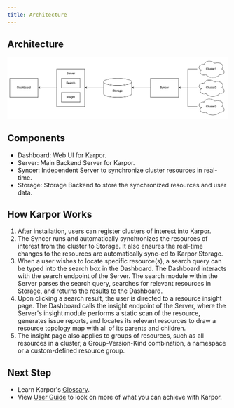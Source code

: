 ```yaml
---
title: Architecture
---
```


## Architecture

![](assets/1-architecture/flowchart.png)

## Components

-   Dashboard: Web UI for Karpor.
-   Server: Main Backend Server for Karpor.
-   Syncer: Independent Server to synchronize cluster resources in real-time.
-   Storage: Storage Backend to store the synchronized resources and user data.

## How Karpor Works

1. After installation, users can register clusters of interest into Karpor.
2. The Syncer runs and automatically synchronizes the resources of interest from the cluster to Storage. It also ensures the real-time changes to the resources are automatically sync-ed to Karpor Storage.
3. When a user wishes to locate specific resource(s), a search query can be typed into the search box in the Dashboard. The Dashboard interacts with the search endpoint of the Server. The search module within the Server parses the search query, searches for relevant resources in Storage, and returns the results to the Dashboard.
4. Upon clicking a search result, the user is directed to a resource insight page. The Dashboard calls the insight endpoint of the Server, where the Server's insight module performs a static scan of the resource, generates issue reports, and locates its relevant resources to draw a resource topology map with all of its parents and children.
5. The insight page also applies to groups of resources, such as all resources in a cluster, a Group-Version-Kind combination, a namespace or a custom-defined resource group.

## Next Step
- Learn Karpor's [Glossary](../concepts/glossary).
- View [User Guide](../user-guide/multi-cluster-management) to look on more of what you can achieve with Karpor.

